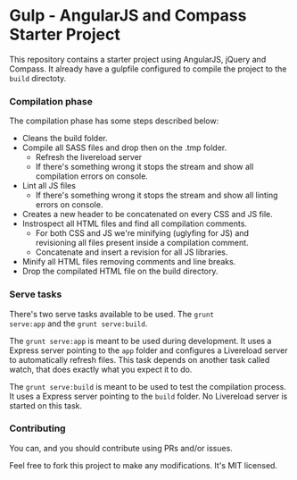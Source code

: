 Gulp - AngularJS and Compass Starter Project
==============================

This repository contains a starter project using AngularJS, jQuery and Compass. It already have a gulpfile configured to compile the project to the <code>build</code> directoty. 

### Compilation phase

The compilation phase has some steps described below:

- Cleans the build folder.
- Compile all SASS files and drop then on the .tmp folder.
  - Refresh the livereload server
  - If there's something wrong it stops the stream and show all compilation errors on console.
- Lint all JS files
  - If there's something wrong it stops the stream and show all linting errors on console. 
- Creates a new header to be concatenated on every CSS and JS file.
- Instrospect all HTML files and find all compilation comments.
  - For both CSS and JS we're minifying (uglyfing for JS) and revisioning all files present inside a compilation comment.
  - Concatenate and insert a revision for all JS libraries.
- Minify all HTML files removing comments and line breaks.
- Drop the compilated HTML file on the build directory.

### Serve tasks

There's two serve tasks available to be used. The <code>grunt serve:app</code> and the <code>grunt serve:build</code>.

The <code>grunt serve:app</code> is meant to be used during development. It uses a Express server pointing to the <code>app</code> folder and configures a Livereload server to automatically refresh files. This task depends on another task called watch, that does exactly what you expect it to do.

The <code>grunt serve:build</code> is meant to be used to test the compilation process. It uses a Express server pointing to the <code>build</code> folder. No Livereload server is started on this task.

### Contributing

You can, and you should contribute using PRs and/or issues. 

Feel free to fork this project to make any modifications. It's MIT licensed.



